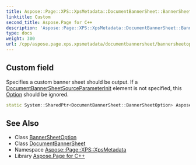 ```yaml
---
title: Aspose::Page::XPS::XpsMetadata::DocumentBannerSheet::BannerSheetOption::Custom field
linktitle: Custom
second_title: Aspose.Page for C++
description: 'Aspose::Page::XPS::XpsMetadata::DocumentBannerSheet::BannerSheetOption::Custom field. Specifies a custom banner sheet should be output. If a DocumentBannerSheetSourceParameterInit element is not specified, this Option should be ignored in C++.'
type: docs
weight: 300
url: /cpp/aspose.page.xps.xpsmetadata/documentbannersheet/bannersheetoption/custom/
---
```

## Custom field


Specifies a custom banner sheet should be output. If a [DocumentBannerSheetSource](../../../documentbannersheetsource/)[ParameterInit](../../../parameterinit/) element is not specified, this [Option](../../../option/) should be ignored.

```cpp
static System::SharedPtr<DocumentBannerSheet::BannerSheetOption> Aspose::Page::XPS::XpsMetadata::DocumentBannerSheet::BannerSheetOption::Custom
```

## See Also

* Class [BannerSheetOption](../)
* Class [DocumentBannerSheet](../../)
* Namespace [Aspose::Page::XPS::XpsMetadata](../../../)
* Library [Aspose.Page for C++](../../../../)
